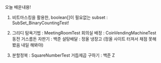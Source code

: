 
오늘 배운내용!

1. 비트마스킹을 활용한, boolean[]이 필요없는 subset
: SubSet_BinaryCountingTest!

2. 그리디 탐욕기법
: MeetingRoomTest 회의실 배정
: CoinVendingMachineTest 동전 거스름돈 자판기
: 백준 설탕배달
: 정올 냉장고 (정올 사이트 터져서 채점 못해봤음 내일 해봐야)

3. 분할정복
: SquareNumberTest 거듭제곱 구하기
: 백준 Z
